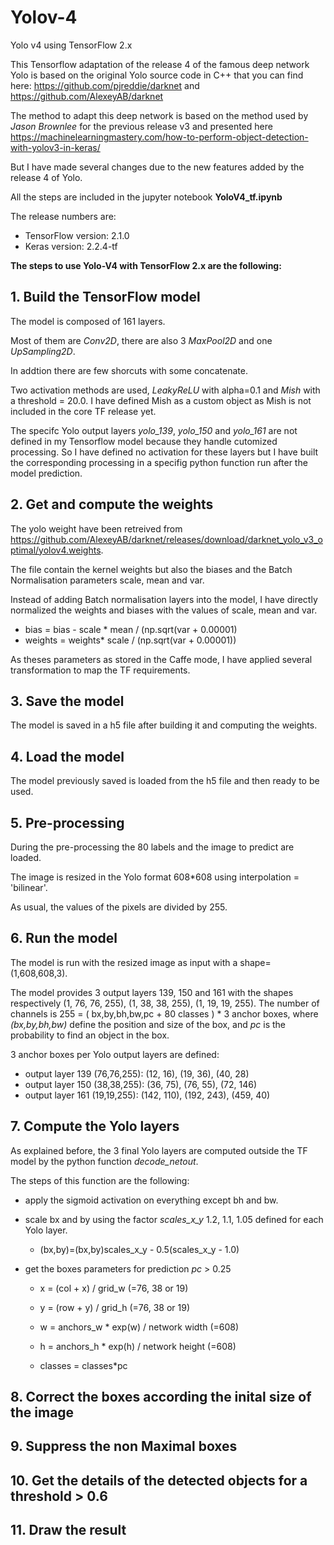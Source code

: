 # Yolov-4
Yolo v4 using TensorFlow 2.x

This Tensorflow adaptation of the release 4 of the famous deep network Yolo is based on the original Yolo source code in C++ that you can find here: https://github.com/pjreddie/darknet and https://github.com/AlexeyAB/darknet

The method to adapt this deep network is based on the method used by *Jason Brownlee* for the previous release v3 and presented here https://machinelearningmastery.com/how-to-perform-object-detection-with-yolov3-in-keras/

But I have made several changes due to the new features added by the release 4 of Yolo.

All the steps are included in the jupyter notebook **YoloV4_tf.ipynb**

The release numbers are:

- TensorFlow version: 2.1.0
- Keras version: 2.2.4-tf

**The steps to use Yolo-V4 with TensorFlow 2.x are the following:**

## 1. Build the TensorFlow model

The model is composed of 161 layers.

Most of them are *Conv2D*, there are also 3 *MaxPool2D* and one *UpSampling2D*.

In addtion there are few shorcuts with some concatenate.

Two activation methods are used, *LeakyReLU* with alpha=0.1 and *Mish* with a threshold = 20.0. I have defined Mish as a custom object as Mish is not included in the core TF release yet.

The specifc Yolo output layers *yolo_139*, *yolo_150* and *yolo_161* are not defined in my Tensorflow model because they handle cutomized processing. So I have defined no activation for these layers but I have built the corresponding processing in a specifig python function run after the model prediction.

## 2. Get and compute the weights
The yolo weight have been retreived from https://github.com/AlexeyAB/darknet/releases/download/darknet_yolo_v3_optimal/yolov4.weights.

The file contain the kernel weights but also the biases and the Batch Normalisation parameters scale, mean and var.

Instead of adding Batch normalisation layers into the model, I have directly normalized the weights and biases with the values of scale, mean and var.

 - bias = bias - scale  * mean / (np.sqrt(var + 0.00001)
 - weights = weights* scale / (np.sqrt(var + 0.00001))

As theses parameters as stored in the Caffe mode, I have applied several transformation to map the TF requirements.

## 3. Save the model
The model is saved in a h5 file after building it and computing the weights.

## 4. Load the model
The model previously saved is loaded from the h5 file and then ready to be used.

## 5. Pre-processing
During the pre-processing the 80 labels and the image to predict are loaded.

The image is resized in the Yolo format 608*608 using interpolation = 'bilinear'. 

As usual, the values of the pixels are divided by 255.

## 6. Run the model
The model is run with the resized image as input with a shape=(1,608,608,3).

The model provides 3 output layers 139, 150 and 161 with the shapes respectively (1, 76, 76, 255), (1, 38, 38, 255), (1, 19, 19, 255).
The number of channels is 255 = ( bx,by,bh,bw,pc + 80 classes ) * 3 anchor boxes, where *(bx,by,bh,bw)* define the position and size of the box, and *pc* is the probability to find an object in the box.

3 anchor boxes per Yolo output layers are defined: 
 - output layer 139 (76,76,255): (12, 16), (19, 36), (40, 28)
 - output layer 150 (38,38,255): (36, 75), (76, 55), (72, 146)
 - output layer 161 (19,19,255): (142, 110), (192, 243), (459, 40)


## 7. Compute the Yolo layers
As explained before, the 3 final Yolo layers are computed outside the TF model by the python function *decode_netout*.

The steps of this function are the following:

- apply the sigmoid activation on everything except bh and bw.

- scale bx and by using the factor *scales_x_y* 1.2, 1.1, 1.05 defined for each Yolo layer.

   - (bx,by)=(bx,by)scales_x_y - 0.5(scales_x_y - 1.0)

- get the boxes parameters for prediction *pc* > 0.25

  - x = (col + x) / grid_w (=76, 38 or 19)
          
  - y = (row + y) / grid_h (=76, 38 or 19)
                
  - w = anchors_w * exp(w) / network width (=608) 
                
  - h = anchors_h * exp(h) / network height (=608)
                
  - classes = classes*pc
 
 
 ## 8. Correct the boxes according the inital size of the image
 
 ## 9. Suppress the non Maximal boxes
 
 ## 10. Get the details of the detected objects for a threshold > 0.6
 
 ## 11. Draw the result
